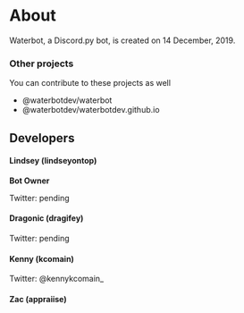 # About
Waterbot, a Discord.py bot, is created on 14 December, 2019.

### Other projects
You can contribute to these projects as well

- @waterbotdev/waterbot
- @waterbotdev/waterbotdev.github.io

## Developers

#### Lindsey (lindseyontop)
**Bot Owner**

Twitter: pending

#### Dragonic (dragifey)
Twitter: pending

#### Kenny (kcomain)
Twitter: @kennykcomain_

#### Zac (appraiise)
